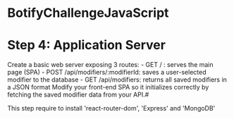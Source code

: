 # BotifyChallengeJavaScript

# Step 4: Application Server

Create a basic web server exposing 3 routes: - GET / ​: serves the main page (SPA) - POST /api/modifiers/:modifierId​: saves a user-selected modifier to the database - GET /api/modifiers​: returns all saved modifiers in a JSON format 
 Modify your front-end SPA so it initializes correctly by fetching the saved modifier data from your API.# 

This step require to install 'react-router-dom', 'Express' and 'MongoDB'
